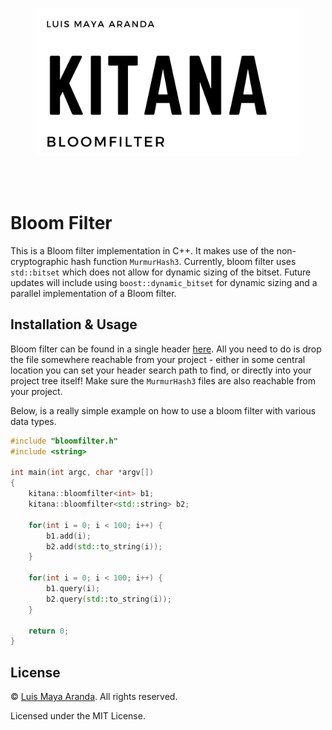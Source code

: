 <br><br>

<p align="center">
<a href="https://github.com/3SUM"><img width="420" src="./logo/kitana.png" alt="kitana logo"></a>
</p>

<br><br>

# Bloom Filter

This is a Bloom filter implementation in C++. It makes use of the non-cryptographic
hash function `MurmurHash3`. Currently, bloom filter uses `std::bitset` which does not allow for
dynamic sizing of the bitset. Future updates will include using `boost::dynamic_bitset` for
dynamic sizing and a parallel implementation of a Bloom filter.

## Installation & Usage

Bloom filter can be found in a single header [here](./src/bloomfilter.h). All you need to do is drop 
the file somewhere reachable from your project - either in some central location you can set 
your header search path to find, or directly into your project tree itself! Make sure the
`MurmurHash3` files are also reachable from your project.

Below, is a really simple example on how to use a bloom filter with various data types.

```c++
#include "bloomfilter.h"
#include <string>

int main(int argc, char *argv[])
{
    kitana::bloomfilter<int> b1;
    kitana::bloomfilter<std::string> b2;

    for(int i = 0; i < 100; i++) {
        b1.add(i);
        b2.add(std::to_string(i));
    }

    for(int i = 0; i < 100; i++) {
        b1.query(i);
        b2.query(std::to_string(i));
    }

    return 0;
}
```

## License

&copy; [Luis Maya Aranda](https://github.com/3SUM). All rights reserved.

Licensed under the MIT License.
